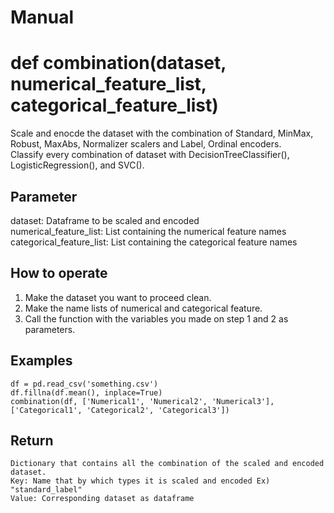 # Manual

# def combination(dataset, numerical_feature_list, categorical_feature_list)

Scale and enocde the dataset with the combination of Standard, MinMax, Robust, MaxAbs, Normalizer scalers and Label, Ordinal encoders.  
Classify every combination of dataset with DecisionTreeClassifier(), LogisticRegression(), and SVC().  

##	Parameter  
dataset: Dataframe to be scaled and encoded  
numerical_feature_list: List containing the numerical feature names  
categorical_feature_list: List containing the categorical feature names

##	How to operate
1.	Make the dataset you want to proceed clean.
2.	Make the name lists of numerical and categorical feature.
3.	Call the function with the variables you made on step 1 and 2 as parameters.

##	Examples
    df = pd.read_csv('something.csv')
    df.fillna(df.mean(), inplace=True)
    combination(df, ['Numerical1', 'Numerical2', 'Numerical3'], ['Categorical1', 'Categorical2', 'Categorical3'])

##	Return
	Dictionary that contains all the combination of the scaled and encoded dataset.  
	Key: Name that by which types it is scaled and encoded Ex) "standard_label"  
	Value: Corresponding dataset as dataframe
